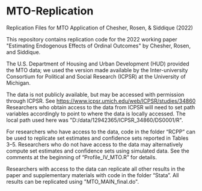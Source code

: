 # MTO-Replication
 Replication Files for MTO Application of Chesher, Rosen, & Siddique (2022)

This repository contains replication code for the 2022 working paper "Estimating Endogenous Effects of Ordinal Outcomes" by Chesher, Rosen, and Siddique.

The U.S. Department of Housing and Urban Development (HUD) provided the MTO data; we used the version made available by the Inter-university Consortium for Political and Social Research (ICPSR) at the University of Michigan.

The data is not publicly available, but may be accessed with permission through ICPSR. See https://www.icpsr.umich.edu/web/ICPSR/studies/34860
Researchers who obtain access to the data from ICPSR will need to set path variables accordingly to point to where the data is locally accessed. The local path used here was "D:/data/12942365/ICPSR_34860/DS0001/R".

For researchers who have access to the data, code in the folder “RCPP” can be used to replicate set estimates and confidence sets reported in Tables 3–5.  Researchers who do not have access to the data may alternatively compute set estimates and confidence sets using simulated data.  See the comments at the beginning of “Profile_IV_MTO.R” for details.

Researchers with access to the data can replicate all other results in the paper and supplementary materials with code in the folder “Stata”. All results can be replicated using "MTO_MAIN_final.do".
